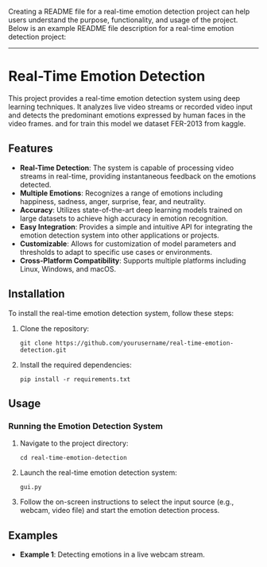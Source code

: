 Creating a README file for a real-time emotion detection project can help users understand the purpose, functionality, and usage of the project. Below is an example README file description for a real-time emotion detection project:

---

# Real-Time Emotion Detection

This project provides a real-time emotion detection system using deep learning techniques. It analyzes live video streams or recorded video input and detects the predominant emotions expressed by human faces in the video frames. and for train this model we dataset FER-2013 from kaggle.

## Features

- **Real-Time Detection**: The system is capable of processing video streams in real-time, providing instantaneous feedback on the emotions detected.
- **Multiple Emotions**: Recognizes a range of emotions including happiness, sadness, anger, surprise, fear, and neutrality.
- **Accuracy**: Utilizes state-of-the-art deep learning models trained on large datasets to achieve high accuracy in emotion recognition.
- **Easy Integration**: Provides a simple and intuitive API for integrating the emotion detection system into other applications or projects.
- **Customizable**: Allows for customization of model parameters and thresholds to adapt to specific use cases or environments.
- **Cross-Platform Compatibility**: Supports multiple platforms including Linux, Windows, and macOS.

## Installation

To install the real-time emotion detection system, follow these steps:

1. Clone the repository:
   ```
   git clone https://github.com/yourusername/real-time-emotion-detection.git
   ```
2. Install the required dependencies:
   ```
   pip install -r requirements.txt
   ```

## Usage

### Running the Emotion Detection System

1. Navigate to the project directory:
   ```
   cd real-time-emotion-detection
   ```
2. Launch the real-time emotion detection system:
   ```
   gui.py
   ```
3. Follow the on-screen instructions to select the input source (e.g., webcam, video file) and start the emotion detection process.

## Examples

- **Example 1**: Detecting emotions in a live webcam stream.


 
